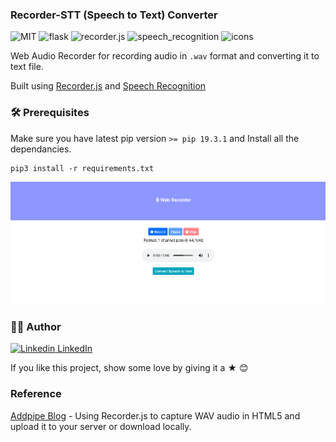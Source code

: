 ### Recorder-STT (Speech to Text) Converter

![MIT](https://img.shields.io/badge/License-MIT-628AFF?style=flat&logo=license)
![flask](https://img.shields.io/badge/build-flask-FF6286?style=flat&logo=flask)
![recorder.js](https://img.shields.io/badge/using-recorder.js-FF8E63?style=flat&logo=javascript)
![speech_recognition](https://img.shields.io/badge/using-speech_recognition-64B0A4?style=flat&logo=python&logoColor=62B3FF)
![icons](https://img.shields.io/badge/icons-fontawesome-EE85EE?style=flat&logo=font-awesome)

Web Audio Recorder for recording audio in `.wav` format and converting it to text file.

Built using [Recorder.js](https://github.com/mattdiamond/Recorderjs) and [Speech Recognition](https://github.com/Uberi/speech_recognition)

### 🛠 Prerequisites

Make sure you have latest pip version `>= pip 19.3.1` and Install all the dependancies.

```
pip3 install -r requirements.txt
```

![screenshot](recorder-stt.png)

### 👨‍🍳 Author

[![Linkedin](https://i.stack.imgur.com/gVE0j.png) LinkedIn](https://www.linkedin.com/in/aravind-alpha)

If you like this project, show some love by giving it a ★ 😊

### Reference

[Addpipe Blog](https://blog.addpipe.com/using-recorder-js-to-capture-wav-audio-in-your-html5-web-site/) - Using Recorder.js to capture WAV audio in HTML5 and upload it to your server or download locally.
